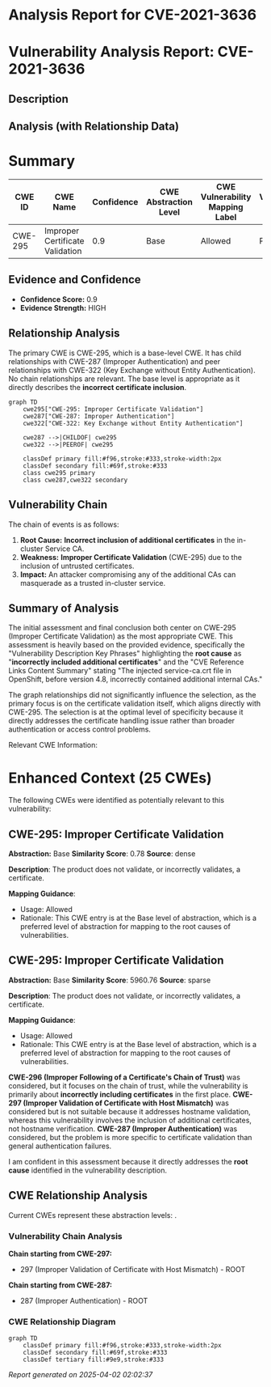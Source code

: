 # Analysis Report for CVE-2021-3636

# Vulnerability Analysis Report: CVE-2021-3636

## Description



## Analysis (with Relationship Data)

# Summary
| CWE ID | CWE Name | Confidence | CWE Abstraction Level | CWE Vulnerability Mapping Label | CWE-Vulnerability Mapping Notes |
|---|---|---|---|---|---|
| CWE-295 | Improper Certificate Validation | 0.9 | Base | Allowed | Primary CWE |

## Evidence and Confidence

*   **Confidence Score:** 0.9
*   **Evidence Strength:** HIGH

## Relationship Analysis
The primary CWE is CWE-295, which is a base-level CWE. It has child relationships with CWE-287 (Improper Authentication) and peer relationships with CWE-322 (Key Exchange without Entity Authentication). No chain relationships are relevant. The base level is appropriate as it directly describes the **incorrect certificate inclusion**.

```mermaid
graph TD
    cwe295["CWE-295: Improper Certificate Validation"]
    cwe287["CWE-287: Improper Authentication"]
    cwe322["CWE-322: Key Exchange without Entity Authentication"]
    
    cwe287 -->|CHILDOF| cwe295
    cwe322 -->|PEEROF| cwe295
    
    classDef primary fill:#f96,stroke:#333,stroke-width:2px
    classDef secondary fill:#69f,stroke:#333
    class cwe295 primary
    class cwe287,cwe322 secondary
```

## Vulnerability Chain
The chain of events is as follows:
1.  **Root Cause:** **Incorrect inclusion of additional certificates** in the in-cluster Service CA.
2.  **Weakness:** **Improper Certificate Validation** (CWE-295) due to the inclusion of untrusted certificates.
3.  **Impact:** An attacker compromising any of the additional CAs can masquerade as a trusted in-cluster service.

## Summary of Analysis
The initial assessment and final conclusion both center on CWE-295 (Improper Certificate Validation) as the most appropriate CWE. This assessment is heavily based on the provided evidence, specifically the "Vulnerability Description Key Phrases" highlighting the **root cause** as "**incorrectly included additional certificates**" and the "CVE Reference Links Content Summary" stating "The injected service-ca.crt file in OpenShift, before version 4.8, incorrectly contained additional internal CAs."

The graph relationships did not significantly influence the selection, as the primary focus is on the certificate validation itself, which aligns directly with CWE-295. The selection is at the optimal level of specificity because it directly addresses the certificate handling issue rather than broader authentication or access control problems.

Relevant CWE Information:

# Enhanced Context (25 CWEs)
The following CWEs were identified as potentially relevant to this vulnerability:

## CWE-295: Improper Certificate Validation
**Abstraction:** Base
**Similarity Score**: 0.78
**Source**: dense

**Description**:
The product does not validate, or incorrectly validates, a certificate.

**Mapping Guidance**:
- Usage: Allowed
- Rationale: This CWE entry is at the Base level of abstraction, which is a preferred level of abstraction for mapping to the root causes of vulnerabilities.

## CWE-295: Improper Certificate Validation
**Abstraction:** Base
**Similarity Score**: 5960.76
**Source**: sparse

**Description**:
The product does not validate, or incorrectly validates, a certificate.

**Mapping Guidance**:
- Usage: Allowed
- Rationale: This CWE entry is at the Base level of abstraction, which is a preferred level of abstraction for mapping to the root causes of vulnerabilities.

**CWE-296 (Improper Following of a Certificate's Chain of Trust)** was considered, but it focuses on the chain of trust, while the vulnerability is primarily about **incorrectly including certificates** in the first place.
**CWE-297 (Improper Validation of Certificate with Host Mismatch)** was considered but is not suitable because it addresses hostname validation, whereas this vulnerability involves the inclusion of additional certificates, not hostname verification.
**CWE-287 (Improper Authentication)** was considered, but the problem is more specific to certificate validation than general authentication failures.

I am confident in this assessment because it directly addresses the **root cause** identified in the vulnerability description.


## CWE Relationship Analysis

Current CWEs represent these abstraction levels: .


### Vulnerability Chain Analysis

**Chain starting from CWE-297:**
- 297 (Improper Validation of Certificate with Host Mismatch) - ROOT


**Chain starting from CWE-287:**
- 287 (Improper Authentication) - ROOT



### CWE Relationship Diagram

```mermaid
graph TD
    classDef primary fill:#f96,stroke:#333,stroke-width:2px
    classDef secondary fill:#69f,stroke:#333
    classDef tertiary fill:#9e9,stroke:#333
```



*Report generated on 2025-04-02 02:02:37*
